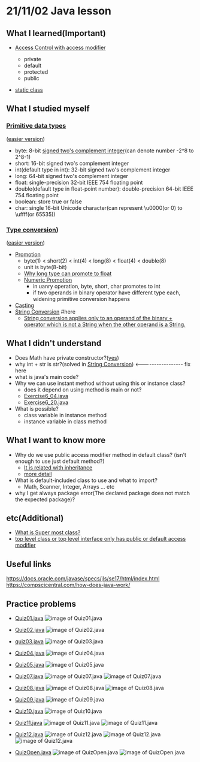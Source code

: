 # 21/11/02 Java lesson

## What I learned(Important)

* [Access Control with access modifier](https://docs.oracle.com/javase/specs/jls/se17/html/jls-6.html#jls-6.6)
  * private
  * default
  * protected
  * public

* [static class](https://docs.oracle.com/javase/specs/jls/se17/html/jls-8.html#jls-8.1.1.4)

## What I studied myself

### [Primitive data types](https://docs.oracle.com/javase/specs/jls/se17/html/jls-4.html#jls-4.2)

([easier version](https://docs.oracle.com/javase/tutorial/java/nutsandbolts/datatypes.html))

* byte: 8-bit [signed two's complement integer](https://m.blog.naver.com/PostView.naver?isHttpsRedirect=true&blogId=ecomarinesys&logNo=220600191718)(can denote number -2^8 to 2^8-1)
* short: 16-bit signed two's complement integer
* int(default type in int): 32-bit signed two's complement integer
* long: 64-bit signed two's complement integer
* float: single-precision 32-bit IEEE 754 floating point
* double(default type in float-point number): double-precision 64-bit IEEE 754 floating point
* boolean: store true or false
* char: single 16-bit Unicode character(can represent \u0000(or 0) to \uffff(or 65535))

### [Type conversion](https://docs.oracle.com/javase/specs/jls/se17/html/jls-5.html))

([easier version](https://stage-loving-developers.tistory.com/8))

* [Promotion](https://docs.oracle.com/javase/specs/jls/se17/html/jls-5.html#jls-5.1.2)
  * byte(1) < short(2) < int(4) < long(8) < float(4) < double(8)
  * unit is byte(8-bit)
  * [Why long type can promote to float](https://stackoverflow.com/questions/1293819/why-does-java-implicitly-without-cast-convert-a-long-to-a-float)
  * [Numeric Promotion](https://docs.oracle.com/javase/specs/jls/se17/html/jls-5.html#jls-5.6)
    * in uanry operation, byte, short, char promotes to int
    * if two operands in binary operator have different type each, widening primitive conversion happens
* [Casting](https://docs.oracle.com/javase/specs/jls/se17/html/jls-5.html#jls-5.5)
* [String Conversion](https://docs.oracle.com/javase/specs/jls/se17/html/jls-5.html#jls-5.1.11) #here
  * [String conversion applies only to an operand of the binary + operator which is not a String when the other operand is a String.](https://docs.oracle.com/javase/specs/jls/se17/html/jls-5.html#jls-5.4)

## What I didn't understand

* Does Math have private constructor?([yes](https://docs.oracle.com/javase/specs/jls/se17/html/jls-8.html#jls-8.8.10))
* why int + str is str?(solved in [String Conversion](#here)) <----------------- fix here
* what is java's main code?
* Why we can use instant method without using this or instance class?
  * does it depend on using method is main or not?
  * [Exercise6_04.java](../d019/Exercise6_04.java)
  * [Exercise6_20.java](../d019/Exercise6_20.java)
* What is possible?
  * class variable in instance method
  * instance variable in class method

## What I want to know more

* Why do we use public access modifier method in default class? (isn't enough to use just default method?)
  * [It is related with inheritance](https://stackoverflow.com/questions/5260467/public-methods-in-package-private-classes)
  * [more detail](https://stackoverflow.com/questions/2049718/what-is-the-use-of-having-public-methods-when-the-class-is-having-a-default-acce)
* What is default-included class to use and what to import?
  * Math, Scanner, Integer, Arrays ... etc
* why I get always package error(The declared package does not match the expected package)?

## etc(Additional)

* [What is Super most class?](https://blog.naver.com/javaking75/140176462001)
* [top level class or top level interface only has public or default access modifier](https://docs.oracle.com/javase/specs/jls/se17/html/jls-8.html#jls-8.1)

## Useful links

<https://docs.oracle.com/javase/specs/jls/se17/html/index.html>
<https://compscicentral.com/how-does-java-work/>

## Practice problems

* [Quiz01.java](Quiz01.java)
![image of Quiz01.java](./img/quiz01.PNG)

* [Quiz02.java](Quiz02.java)
![image of Quiz02.java](./img/quiz02.PNG)

* [quiz03.java](quiz03.java)
![image of Quiz03.java](./img/quiz03.PNG)

* [Quiz04.java](Quiz04.java)
![image of Quiz04.java](./img/quiz04.PNG)

* [Quiz05.java](CircleManager.java)
![image of Quiz05.java](./img/quiz05.PNG)

* [Quiz07.java](MonthSchedule.java)
![image of Quiz07.java](./img/quiz07-1.PNG)
![image of Quiz07.java](./img/quiz07-2.PNG)

* [Quiz08.java](Quiz08.java)
![image of Quiz08.java](./img/quiz08-1.PNG)
![image of Quiz08.java](./img/quiz08-2.PNG)

* [Quiz09.java](StaticEx.java)
![image of Quiz09.java](./img/quiz09.PNG)

* [Quiz10.java](DicApp.java)
![image of Quiz10.java](./img/quiz10.PNG)

* [Quiz11.java](Quiz11.java)
![image of Quiz11.java](./img/quiz11-1.PNG)
![image of Quiz11.java](./img/quiz11-2.PNG)

* [Quiz12.java](Quiz12.java)
![image of Quiz12.java](./img/quiz12-1.PNG)
![image of Quiz12.java](./img/quiz12-2.PNG)
![image of Quiz12.java](./img/quiz12-3.PNG)

* [QuizOpen.java](WordGameApp.java)
![image of QuizOpen.java](./img/quiz_open-1.PNG)
![image of QuizOpen.java](./img/quiz_open-2.PNG)
